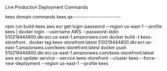 Live Production Deployment Commands

kees domain commands
kees.qa------------------------

npm run build-kees
aws ecr get-login-password --region us-east-1 --profile kees | docker login --username AWS --password-stdin 510219444800.dkr.ecr.us-east-1.amazonaws.com
docker build -t kees-storefront .
docker tag kees-storefront:latest 510219444800.dkr.ecr.us-east-1.amazonaws.com/kees-storefront:latest
docker push 510219444800.dkr.ecr.us-east-1.amazonaws.com/kees-storefront:latest
aws ecs update-service --service kees-storefront --cluster kees --force-new-deployment --region us-east-1 --profile kees
